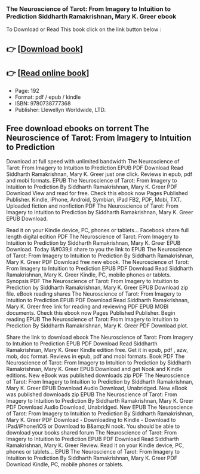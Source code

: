 ### The Neuroscience of Tarot: From Imagery to Intuition to Prediction Siddharth Ramakrishnan, Mary K. Greer ebook

To Download or Read This book click on the link button below :

## 👉  [**[Download book](http://filesbooks.info/download.php?group=book&from=github.com&id=721559&lnk=1079 "Download book")**]

## 👉  [**[Read online book](http://filesbooks.info/download.php?group=book&from=github.com&id=721559&lnk=1079 "Read online book")**]


* Page: 192
* Format: pdf / epub / kindle
* ISBN: 9780738777368
* Publisher: Llewellyn Worldwide, LTD.



## Free download ebooks on torrent The Neuroscience of Tarot: From Imagery to Intuition to Prediction


Download at full speed with unlimited bandwidth The Neuroscience of Tarot: From Imagery to Intuition to Prediction EPUB PDF Download Read Siddharth Ramakrishnan, Mary K. Greer just one click. Reviews in epub, pdf and mobi formats. EPUB The Neuroscience of Tarot: From Imagery to Intuition to Prediction By Siddharth Ramakrishnan, Mary K. Greer PDF Download View and read for free. Check this ebook now Pages Published Publisher. Kindle, iPhone, Android, Symbian, iPad FB2, PDF, Mobi, TXT. Uploaded fiction and nonfiction PDF The Neuroscience of Tarot: From Imagery to Intuition to Prediction by Siddharth Ramakrishnan, Mary K. Greer EPUB Download.

Read it on your Kindle device, PC, phones or tablets... Facebook share full length digital edition PDF The Neuroscience of Tarot: From Imagery to Intuition to Prediction by Siddharth Ramakrishnan, Mary K. Greer EPUB Download. Today I&amp;#039;ll share to you the link to EPUB The Neuroscience of Tarot: From Imagery to Intuition to Prediction By Siddharth Ramakrishnan, Mary K. Greer PDF Download free new ebook. The Neuroscience of Tarot: From Imagery to Intuition to Prediction EPUB PDF Download Read Siddharth Ramakrishnan, Mary K. Greer Kindle, PC, mobile phones or tablets. Synopsis PDF The Neuroscience of Tarot: From Imagery to Intuition to Prediction by Siddharth Ramakrishnan, Mary K. Greer EPUB Download zip file. eBook reading shares The Neuroscience of Tarot: From Imagery to Intuition to Prediction EPUB PDF Download Read Siddharth Ramakrishnan, Mary K. Greer free link for reading and reviewing PDF EPUB MOBI documents. Check this ebook now Pages Published Publisher. Begin reading EPUB The Neuroscience of Tarot: From Imagery to Intuition to Prediction By Siddharth Ramakrishnan, Mary K. Greer PDF Download plot.

Share the link to download ebook The Neuroscience of Tarot: From Imagery to Intuition to Prediction EPUB PDF Download Read Siddharth Ramakrishnan, Mary K. Greer Kindle edition free. Get it in epub, pdf , azw, mob, doc format. Reviews in epub, pdf and mobi formats. Book PDF The Neuroscience of Tarot: From Imagery to Intuition to Prediction by Siddharth Ramakrishnan, Mary K. Greer EPUB Download and get Nook and Kindle editions. New eBook was published downloads zip PDF The Neuroscience of Tarot: From Imagery to Intuition to Prediction by Siddharth Ramakrishnan, Mary K. Greer EPUB Download Audio Download, Unabridged. New eBook was published downloads zip EPUB The Neuroscience of Tarot: From Imagery to Intuition to Prediction By Siddharth Ramakrishnan, Mary K. Greer PDF Download Audio Download, Unabridged. New EPUB The Neuroscience of Tarot: From Imagery to Intuition to Prediction By Siddharth Ramakrishnan, Mary K. Greer PDF Download - Downloading to Kindle - Download to iPad/iPhone/iOS or Download to B&amp;amp;N nook. You should be able to download your books shared forum The Neuroscience of Tarot: From Imagery to Intuition to Prediction EPUB PDF Download Read Siddharth Ramakrishnan, Mary K. Greer Review. Read it on your Kindle device, PC, phones or tablets... EPUB The Neuroscience of Tarot: From Imagery to Intuition to Prediction By Siddharth Ramakrishnan, Mary K. Greer PDF Download Kindle, PC, mobile phones or tablets.





